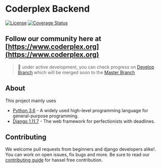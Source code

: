 # Coderplex Backend

[![License](https://img.shields.io/badge/License-BSD%203--Clause-blue.svg)](https://github.com/coderplex/coderplex/blob/master/LICENSE) [![Coverage Status](https://coveralls.io/repos/github/coderplex/coderplex-backend/badge.svg?branch=develop)](https://coveralls.io/github/coderplex/coderplex-backend?branch=develop)

## Follow our community here at [https://www.coderplex.org](https://www.coderplex.org)

> :construction: under active development, you can check progress on [Develop Branch](https://github.com/coderplex/coderplex-backend/tree/develop) which will be merged soon to the [Master Branch](https://github.com/coderplex/coderplex-backend/tree/master)

## About

This project mainly uses

* [Python 3.6](https://www.python.org/) - A widely used high-level programming language for general-purpose programming.
* [Django 1.11.7](https://www.djangoproject.com/) - The web framework for perfectionists with deadlines.

## Contributing

We welcome pull requests from beginners and django developers alike!. You can work on open issues, fix bugs and more. Be sure to read our [contributing guide](.github/CONTRIBUTING.md) for hassel free contribution.